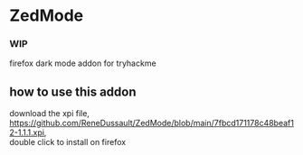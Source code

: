 # ZedMode
### WIP
firefox dark mode addon for tryhackme


## how to use this addon
download the xpi file, https://github.com/ReneDussault/ZedMode/blob/main/7fbcd171178c48beaf12-1.1.1.xpi,  
double click to install on firefox
